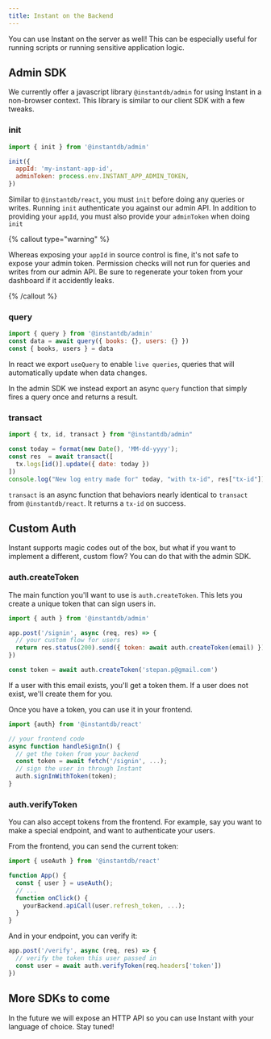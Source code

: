 ```yaml
---
title: Instant on the Backend
---
```


You can use Instant on the server as well! This can be especially useful for
running scripts or running sensitive application logic.

## Admin SDK

We currently offer a javascript library `@instantdb/admin` for using Instant in
a non-browser context. This library is similar to our client SDK with a few
tweaks.

### init

```javascript
import { init } from '@instantdb/admin'

init({
  appId: 'my-instant-app-id',
  adminToken: process.env.INSTANT_APP_ADMIN_TOKEN,
})
```

Similar to `@instantdb/react`, you must `init` before doing any queries or
writes. Running `init` authenticate you against our admin API. In addition to
providing your `appId`, you must also provide your `adminToken` when doing `init`

{% callout type="warning" %}

Whereas exposing your `appId` in source control is fine, it's not safe
to expose your admin token. Permission checks will not run for queries and
writes from our admin API. Be sure to regenerate your token from your dashboard
if it accidently leaks.

{% /callout %}

### query

```javascript
import { query } from '@instantdb/admin'
const data = await query({ books: {}, users: {} })
const { books, users } = data
```

In react we export `useQuery` to enable `live queries`, queries that will
automatically update when data changes.

In the admin SDK we instead export an async `query` function that simply fires a
query once and returns a result.

### transact

```javascript
import { tx, id, transact } from "@instantdb/admin"

const today = format(new Date(), 'MM-dd-yyyy');
const res  = await transact([
  tx.logs[id()].update({ date: today })
])
console.log("New log entry made for" today, "with tx-id", res["tx-id"])
```

`transact` is an async function that behaviors nearly identical to `transact`
from `@instantdb/react`. It returns a `tx-id` on success.

## Custom Auth

Instant supports magic codes out of the box, but what if you want to implement a different, custom flow? You can do that with the admin SDK.

### auth.createToken

The main function you'll want to use is `auth.createToken`. This lets you create a unique token that can sign users in.

```javascript
import { auth } from '@instantdb/admin'

app.post('/signin', async (req, res) => {
  // your custom flow for users
  return res.status(200).send({ token: await auth.createToken(email) })
})

const token = await auth.createToken('stepan.p@gmail.com')
```

If a user with this email exists, you'll get a token them. If a user does not exist, we'll create them for you.

Once you have a token, you can use it in your frontend.

```javascript
import {auth} from '@instantdb/react'

// your frontend code
async function handleSignIn() {
  // get the token from your backend
  const token = await fetch('/signin', ...);
  // sign the user in through Instant
  auth.signInWithToken(token);
}

```

### auth.verifyToken

You can also accept tokens from the frontend. For example, say you want to make a special endpoint, and want to authenticate your users.

From the frontend, you can send the current token:

```javascript
import { useAuth } from '@instantdb/react'

function App() {
  const { user } = useAuth();
  // ...
  function onClick() {
    yourBackend.apiCall(user.refresh_token, ...);
  }
}
```

And in your endpoint, you can verify it:

```javascript
app.post('/verify', async (req, res) => {
  // verify the token this user passed in
  const user = await auth.verifyToken(req.headers['token'])
})
```

## More SDKs to come

In the future we will expose an HTTP API so you can use Instant with your
language of choice. Stay tuned!
